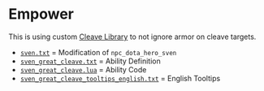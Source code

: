 # Empower

This is using custom [Cleave Library](../../../Libraries/Cleave/README.md) to not ignore armor on cleave targets.

- [`sven.txt`](sven.txt) = Modification of `npc_dota_hero_sven`
- [`sven_great_cleave.txt`](sven_great_cleave.txt) = Ability Definition
- [`sven_great_cleave.lua`](sven_great_cleave.lua) = Ability Code
- [`sven_great_cleave_tooltips_english.txt`](sven_great_cleave_tooltips_english.txt) = English Tooltips
